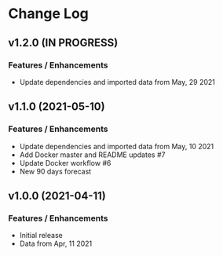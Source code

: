 # Change Log

## v1.2.0 (IN PROGRESS)

### Features / Enhancements

- Update dependencies and imported data from May, 29 2021

## v1.1.0 (2021-05-10)

### Features / Enhancements

- Update dependencies and imported data from May, 10 2021
- Add Docker master and README updates #7
- Update Docker workflow #6
- New 90 days forecast

## v1.0.0 (2021-04-11)

### Features / Enhancements

- Initial release
- Data from Apr, 11 2021
